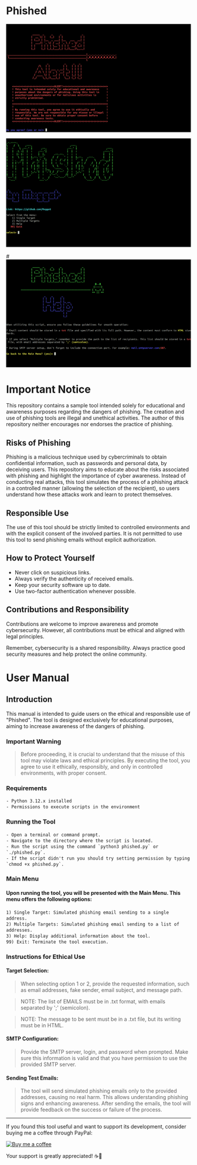 # Phished

![Phished Alert](https://github.com/Mxggot/SMTP-Phished/blob/main/photos/phished-alert.png)

![Phished Main Menu](https://github.com/Mxggot/SMTP-Phished/blob/main/photos/phished-mainmenu.png)

#![Phished Help](https://github.com/Mxggot/SMTP-Phished/blob/main/photos/phished-help.png)

# Important Notice

This repository contains a sample tool intended solely for educational and awareness purposes regarding the dangers of phishing. The creation and use of phishing tools are illegal and unethical activities. The author of this repository neither encourages nor endorses the practice of phishing.

## Risks of Phishing

Phishing is a malicious technique used by cybercriminals to obtain confidential information, such as passwords and personal data, by deceiving users. This repository aims to educate about the risks associated with phishing and highlight the importance of cyber awareness. Instead of conducting real attacks, this tool simulates the process of a phishing attack in a controlled manner (allowing the selection of the recipient), so users understand how these attacks work and learn to protect themselves.

## Responsible Use

The use of this tool should be strictly limited to controlled environments and with the explicit consent of the involved parties. It is not permitted to use this tool to send phishing emails without explicit authorization.

## How to Protect Yourself

- Never click on suspicious links.
- Always verify the authenticity of received emails.
- Keep your security software up to date.
- Use two-factor authentication whenever possible.

## Contributions and Responsibility

Contributions are welcome to improve awareness and promote cybersecurity. However, all contributions must be ethical and aligned with legal principles.

Remember, cybersecurity is a shared responsibility. Always practice good security measures and help protect the online community.

# User Manual

## Introduction

This manual is intended to guide users on the ethical and responsible use of "Phished". The tool is designed exclusively for educational purposes, aiming to increase awareness of the dangers of phishing.

### Important Warning
> Before proceeding, it is crucial to understand that the misuse of this tool may violate laws and ethical principles. By executing the tool, you agree to use it ethically, responsibly, and only in controlled environments, with proper consent.

### Requirements

    - Python 3.12.x installed
    - Permissions to execute scripts in the environment

### Running the Tool

    - Open a terminal or command prompt.
    - Navigate to the directory where the script is located.
    - Run the script using the command `python3 phished.py` or `./phished.py`.
    - If the script didn't run you should try setting permission by typing `chmod +x phished.py`.

### Main Menu

#### Upon running the tool, you will be presented with the Main Menu. This menu offers the following options:

    1) Single Target: Simulated phishing email sending to a single address.
    2) Multiple Targets: Simulated phishing email sending to a list of addresses.
    3) Help: Display additional information about the tool.
    99) Exit: Terminate the tool execution.

### Instructions for Ethical Use

#### Target Selection:
> When selecting option 1 or 2, provide the requested information, such as email addresses, fake sender, email subject, and message path.

> NOTE: The list of EMAILS must be in .txt format, with emails separated by ';' (semicolon).

> NOTE: The message to be sent must be in a .txt file, but its writing must be in HTML.

#### SMTP Configuration:
> Provide the SMTP server, login, and password when prompted. Make sure this information is valid and that you have permission to use the provided SMTP server.

#### Sending Test Emails:
> The tool will send simulated phishing emails only to the provided addresses, causing no real harm. This allows understanding phishing signs and enhancing awareness.
> After sending the emails, the tool will provide feedback on the success or failure of the process.

---

If you found this tool useful and want to support its development, consider buying me a coffee through PayPal:

[![Buy me a coffee](https://img.shields.io/badge/Buy%20me%20a%20coffee-Donate-blue.svg)](https://paypal.me/rainierteoxon7?country.x=PH&locale.x=en_US)

Your support is greatly appreciated! ☕️🙏

